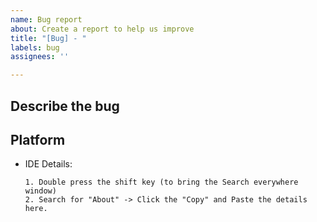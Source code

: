 ```yaml
---
name: Bug report
about: Create a report to help us improve
title: "[Bug] - "
labels: bug
assignees: ''

---
```


## Describe the bug

<!-- A clear and concise description of what the bug is.) -->

## Platform
- IDE Details:  
  ```
  1. Double press the shift key (to bring the Search everywhere window)
  2. Search for "About" -> Click the "Copy" and Paste the details here.
  ```
